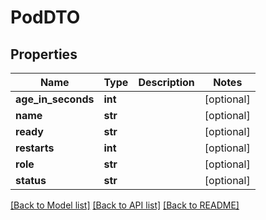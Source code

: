 # PodDTO

## Properties
Name | Type | Description | Notes
------------ | ------------- | ------------- | -------------
**age_in_seconds** | **int** |  | [optional] 
**name** | **str** |  | [optional] 
**ready** | **str** |  | [optional] 
**restarts** | **int** |  | [optional] 
**role** | **str** |  | [optional] 
**status** | **str** |  | [optional] 

[[Back to Model list]](../README.md#documentation-for-models) [[Back to API list]](../README.md#documentation-for-api-endpoints) [[Back to README]](../README.md)


